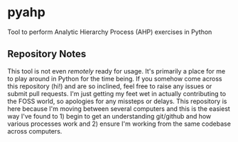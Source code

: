 # pyahp
Tool to perform Analytic Hierarchy Process (AHP) exercises in Python

## Repository Notes
This tool is not even *remotely* ready for usage. It's primarily a place for me to play around in Python for the time being. If you somehow come across this repository (hi!) and are so inclined, feel free to raise any issues or submit pull requests. I'm just getting my feet wet in actually contributing to the FOSS world, so apologies for any missteps or delays. This repository is here because I'm moving between several computers and this is the easiest way I've found to 1) begin to get an understanding git/github and how various processes work and 2) ensure I'm working from the same codebase across computers.
